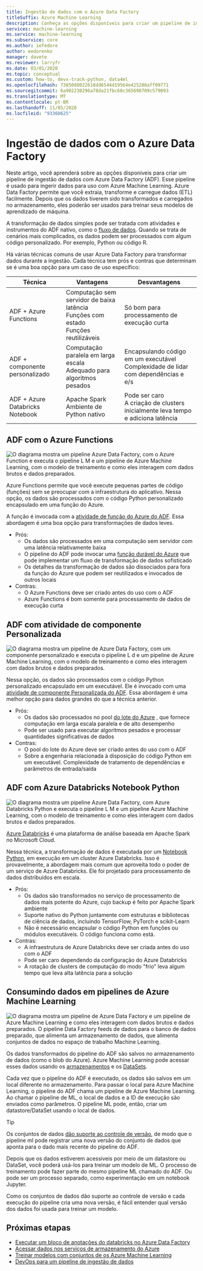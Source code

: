 ```yaml
---
title: Ingestão de dados com o Azure Data Factory
titleSuffix: Azure Machine Learning
description: Conheça as opções disponíveis para criar um pipeline de ingestão de dados com Azure Data Factory e os benefícios de cada um.
services: machine-learning
ms.service: machine-learning
ms.subservice: core
ms.author: iefedore
author: eedorenko
manager: davete
ms.reviewer: larryfr
ms.date: 03/01/2020
ms.topic: conceptual
ms.custom: how-to, devx-track-python, data4ml
ms.openlocfilehash: 73850d8022618dd6544d19564e425288aff09771
ms.sourcegitcommit: 6a902230296a78da21fbc68c365698709c579093
ms.translationtype: MT
ms.contentlocale: pt-BR
ms.lasthandoff: 11/05/2020
ms.locfileid: "93360625"
---
```

# <a name="data-ingestion-with-azure-data-factory"></a>Ingestão de dados com o Azure Data Factory

Neste artigo, você aprenderá sobre as opções disponíveis para criar um pipeline de ingestão de dados com Azure Data Factory (ADF). Esse pipeline é usado para ingerir dados para uso com Azure Machine Learning. Azure Data Factory permite que você extraia, transforme e carregue dados (ETL) facilmente. Depois que os dados tiverem sido transformados e carregados no armazenamento, eles poderão ser usados para treinar seus modelos de aprendizado de máquina.

A transformação de dados simples pode ser tratada com atividades e instrumentos do ADF nativo, como o [fluxo de dados](../data-factory/control-flow-execute-data-flow-activity.md). Quando se trata de cenários mais complicados, os dados podem ser processados com algum código personalizado. Por exemplo, Python ou código R.

Há várias técnicas comuns de usar Azure Data Factory para transformar dados durante a ingestão. Cada técnica tem prós e contras que determinam se é uma boa opção para um caso de uso específico:

| Técnica | Vantagens | Desvantagens |
| ----- | ----- | ----- |
| ADF + Azure Functions | Computação sem servidor de baixa latência</br>Funções com estado</br>Funções reutilizáveis | Só bom para processamento de execução curta |
| ADF + componente personalizado | Computação paralela em larga escala</br>Adequado para algoritmos pesados | Encapsulando código em um executável</br>Complexidade de lidar com dependências e e/s |
| ADF + Azure Databricks Notebook | Apache Spark</br>Ambiente de Python nativo | Pode ser caro</br>A criação de clusters inicialmente leva tempo e adiciona latência

## <a name="adf-with-azure-functions"></a>ADF com o Azure Functions

![O diagrama mostra um pipeline Azure Data Factory, com o Azure Function e executa o pipeline L M e um pipeline de Azure Machine Learning, com o modelo de treinamento e como eles interagem com dados brutos e dados preparados.](media/how-to-data-ingest-adf/adf-function.png)

Azure Functions permite que você execute pequenas partes de código (funções) sem se preocupar com a infraestrutura do aplicativo. Nessa opção, os dados são processados com o código Python personalizado encapsulado em uma função do Azure. 

A função é invocada com a [atividade de função do Azure do ADF](../data-factory/control-flow-azure-function-activity.md). Essa abordagem é uma boa opção para transformações de dados leves. 

* Prós:
    * Os dados são processados em uma computação sem servidor com uma latência relativamente baixa
    * O pipeline do ADF pode invocar uma [função durável do Azure](../azure-functions/durable/durable-functions-overview.md) que pode implementar um fluxo de transformação de dados sofisticado 
    * Os detalhes da transformação de dados são dissociados para fora da função do Azure que podem ser reutilizados e invocados de outros locais
* Contras:
    * O Azure Functions deve ser criado antes do uso com o ADF
    * Azure Functions é bom somente para processamento de dados de execução curta

## <a name="adf-with-custom-component-activity"></a>ADF com atividade de componente Personalizada

![O diagrama mostra um pipeline de Azure Data Factory, com um componente personalizado e executa o pipeline L d e um pipeline de Azure Machine Learning, com o modelo de treinamento e como eles interagem com dados brutos e dados preparados.](media/how-to-data-ingest-adf/adf-customcomponent.png)

Nessa opção, os dados são processados com o código Python personalizado encapsulado em um executável. Ele é invocado com uma [atividade de componente Personalizada do ADF](../data-factory/transform-data-using-dotnet-custom-activity.md). Essa abordagem é uma melhor opção para dados grandes do que a técnica anterior.

* Prós:
    * Os dados são processados no pool [do lote do Azure](../batch/batch-technical-overview.md) , que fornece computação em larga escala paralela e de alto desempenho
    * Pode ser usado para executar algoritmos pesados e processar quantidades significativas de dados
* Contras:
    * O pool do lote do Azure deve ser criado antes do uso com o ADF
    * Sobre a engenharia relacionada à disposição do código Python em um executável. Complexidade de tratamento de dependências e parâmetros de entrada/saída

## <a name="adf-with-azure-databricks-python-notebook"></a>ADF com Azure Databricks Notebook Python

![O diagrama mostra um pipeline Azure Data Factory, com Azure Databricks Python e executa o pipeline L M e um pipeline Azure Machine Learning, com o modelo de treinamento e como eles interagem com dados brutos e dados preparados.](media/how-to-data-ingest-adf/adf-databricks.png)

[Azure Databricks](https://azure.microsoft.com/services/databricks/) é uma plataforma de análise baseada em Apache Spark no Microsoft Cloud.

Nessa técnica, a transformação de dados é executada por um [Notebook Python](../data-factory/transform-data-using-databricks-notebook.md), em execução em um cluster Azure Databricks. Isso é provavelmente, a abordagem mais comum que aproveita todo o poder de um serviço de Azure Databricks. Ele foi projetado para processamento de dados distribuídos em escala.

* Prós:
    * Os dados são transformados no serviço de processamento de dados mais potente do Azure, cujo backup é feito por Apache Spark ambiente
    * Suporte nativo do Python juntamente com estruturas e bibliotecas de ciência de dados, incluindo TensorFlow, PyTorch e scikit-Learn
    * Não é necessário encapsular o código Python em funções ou módulos executáveis. O código funciona como está.
* Contras:
    * A infraestrutura de Azure Databricks deve ser criada antes do uso com o ADF
    * Pode ser caro dependendo da configuração do Azure Databricks
    * A rotação de clusters de computação do modo "frio" leva algum tempo que leva alta latência para a solução 
    

## <a name="consuming-data-in-azure-machine-learning-pipelines"></a>Consumindo dados em pipelines de Azure Machine Learning

![O diagrama mostra um pipeline de Azure Data Factory e um pipeline de Azure Machine Learning e como eles interagem com dados brutos e dados preparados. O pipeline Data Factory feeds de dados para o banco de dados preparado, que alimenta um armazenamento de dados, que alimenta conjuntos de dados no espaço de trabalho Machine Learning.](media/how-to-data-ingest-adf/aml-dataset.png)

Os dados transformados do pipeline do ADF são salvos no armazenamento de dados (como o blob do Azure). Azure Machine Learning pode acessar esses dados usando os [armazenamentos](./how-to-access-data.md#create-and-register-datastores) e os [DataSets](./how-to-create-register-datasets.md).

Cada vez que o pipeline do ADF é executado, os dados são salvos em um local diferente no armazenamento. Para passar o local para Azure Machine Learning, o pipeline do ADF chama um pipeline de Azure Machine Learning. Ao chamar o pipeline de ML, o local de dados e a ID de execução são enviados como parâmetros. O pipeline ML pode, então, criar um datastore/DataSet usando o local de dados. 

> [!TIP]
> Os conjuntos de dados [dão suporte ao controle de versão](./how-to-version-track-datasets.md), de modo que o pipeline ml pode registrar uma nova versão do conjunto de dados que aponta para o dado mais recente do pipeline do ADF.

Depois que os dados estiverem acessíveis por meio de um datastore ou DataSet, você poderá usá-los para treinar um modelo de ML. O processo de treinamento pode fazer parte do mesmo pipeline ML chamado do ADF. Ou pode ser um processo separado, como experimentação em um notebook Jupyter.

Como os conjuntos de dados dão suporte ao controle de versão e cada execução do pipeline cria uma nova versão, é fácil entender qual versão dos dados foi usada para treinar um modelo.

## <a name="next-steps"></a>Próximas etapas

* [Executar um bloco de anotações do databricks no Azure Data Factory](../data-factory/transform-data-using-databricks-notebook.md)
* [Acessar dados nos serviços de armazenamento do Azure](./how-to-access-data.md#create-and-register-datastores)
* [Treinar modelos com conjuntos de os Azure Machine Learning](./how-to-train-with-datasets.md)
* [DevOps para um pipeline de ingestão de dados](./how-to-cicd-data-ingestion.md)